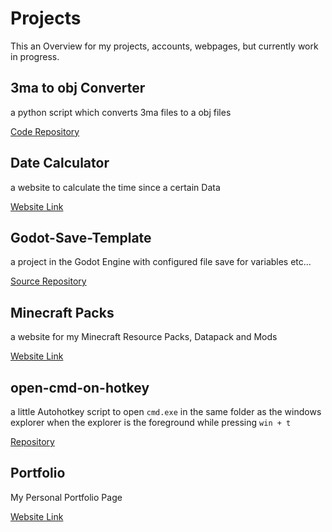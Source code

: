 # Projects

This an Overview for my projects, accounts, webpages, but currently work in progress.

<!--$$MD_INDEX$$-->


## 3ma to obj Converter

a python script which converts 3ma files to a obj files

[Code Repository](https://github.com/ShadowDara/3ma-to-obj-converter-python)


## Date Calculator

a website to calculate the time since a certain Data

[Website Link](https://shadowdara.github.io/date-calculator)


## Godot-Save-Template

a project in the Godot Engine with configured file save for variables etc...

[Source Repository](https://github.com/ShadowDara/Collection/tree/main/Godot-Save-Template)


## Minecraft Packs

a website for my Minecraft Resource Packs, Datapack and Mods

[Website Link](https://vanilla-wood-279.notion.site/Minecraft-Packs-2128fc252ccd8029b705e9b1189d5eb4)


## open-cmd-on-hotkey

a little Autohotkey script to open `cmd.exe` in the same folder as the windows explorer when the explorer is the foreground while pressing `win + t` 

[Repository](https://github.com/ShadowDara/open-cmd-on-Hotkey)


## Portfolio

My Personal Portfolio Page

[Website Link](https://shadowdara.github.io/portfolio)
